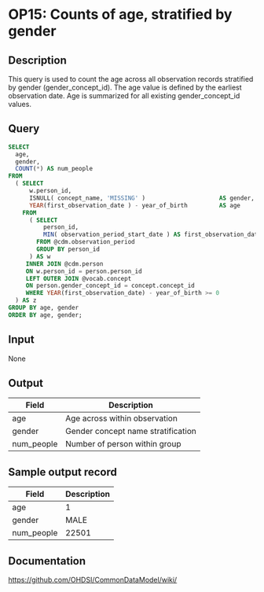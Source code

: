 <!---
Group:observation period
Name:OP15 Counts of age, stratified by gender
Author:Patrick Ryan
CDM Version: 5.3
-->

# OP15: Counts of age, stratified by gender

## Description
This query is used to count the age across all observation records stratified by gender (gender_concept_id). The age value is defined by the earliest observation date. Age is summarized for all existing gender_concept_id values.

## Query
```sql
SELECT
  age,
  gender,
  COUNT(*) AS num_people
FROM
  ( SELECT
      w.person_id,
      ISNULL( concept_name, 'MISSING' )                     AS gender,
      YEAR(first_observation_date ) - year_of_birth         AS age
    FROM
      ( SELECT
          person_id,
          MIN( observation_period_start_date ) AS first_observation_date
        FROM @cdm.observation_period
        GROUP BY person_id
      ) AS w
     INNER JOIN @cdm.person 
     ON w.person_id = person.person_id
     LEFT OUTER JOIN @vocab.concept
     ON person.gender_concept_id = concept.concept_id 
     WHERE YEAR(first_observation_date) - year_of_birth >= 0
  ) AS z
GROUP BY age, gender
ORDER BY age, gender;
```

## Input

None

## Output

|  Field |  Description |
| --- | --- |
| age | Age across within observation |
| gender | Gender concept name stratification |
| num_people | Number of person within group |

## Sample output record

| Field |  Description |
| --- | --- |
| age |  1 |
| gender |  MALE |
| num_people |  22501 |



## Documentation
https://github.com/OHDSI/CommonDataModel/wiki/
